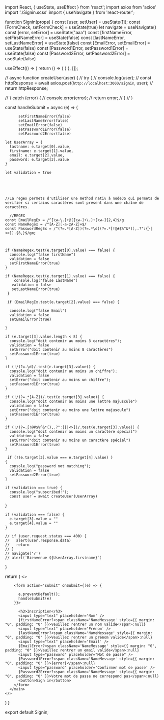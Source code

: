 import React, { useState, useEffect } from 'react';
import axios from 'axios'
import './Signin.scss'
import { useNavigate } from 'react-router';


function Signin(props) {
  const [user, setUser] = useState([]);
  const [FormCheck, setFormCheck] = useState(true)
  let navigate = useNavigate()
  const [error, setError] = useState("aaa")
  const [firstNameError, setFirstNameError] = useState(false)
  const [lastNameError, setLastNameError] = useState(false)
  const [EmailError, setEmailError] = useState(false)
  const [Password1Error, setPassword1Error] = useState(false)
  const [Password2Error, setPassword2Error] = useState(false)

  useEffect(() => {
    return () => {
    }
  }, []);


  //  async function createUser(user) {
  //     try {
  //         console.log(user);
  //       const httpResponse = await axios.post(`http://localhost:3000/signin`, user);
  //       return httpResponse;

  //     } catch (error) {
  //       console.error(error);
  //       return error;
  //     }
  //   }



  const handleSubmit = async (e) => {

          setFirstNameError(false)
          setLastNameError(false)
          setEmailError(false)
          setPassword1Error(false)
          setPassword2Error(false)
            
    let UserArray = {
      lastname: e.target[0].value,
      firstname: e.target[1].value,
      email: e.target[2].value,
      password: e.target[3].value
    }

    let validation = true

    


   
    //La regex permets d'utiliser une method nativ à nodeJS qui permets de verifier si certains caractères sont présent dans une chaîne de caractères.

      //REGEX  
    const EmailRegEx = /^[\w-\.]+@([\w-]+\.)+[\w-]{2,4}$/g
    const NameRegex = /^[A-Z][-a-zA-Z]+$/
    const PasswordRegEx = /^(?=.*[A-Z])(?=.*\d)(?=.*[!@#$%^&*(),.?":{}|<>]).{8,}$/gm;
      


    if (NameRegex.test(e.target[0].value) === false) {
      console.log("false firstName")
      validation = false
      setFirstNameError(true)
    }
  
    if (NameRegex.test(e.target[1].value) === false) {
        console.log("false LastName")
       validation = false
       setLastNameError(true)
     }
  
     if (EmailRegEx.test(e.target[2].value) === false) {
      
      console.log("false Email")
      validation = false
      setEmailError(true)
     
    }

    if (e.target[3].value.length < 8) {
      console.log("doit contenir au moins 8 caractères");
      validation = false
      setError("doit contenir au moins 8 caractères")
      setPassword1Error(true)
    }

    if (!/(?=.\d)/.test(e.target[3].value)) {
      console.log("doit contenir au moins un chiffre");
      validation = false
      setError("doit contenir au moins un chiffre");
      setPassword1Error(true)
    }

    if (!/(?=.*[A-Z])/.test(e.target[3].value)) {
      console.log("doit contenir au moins une lettre majuscule")
      validation = false
      setError("doit contenir au moins une lettre majuscule")
      setPassword1Error(true)
    }

    if (!/(?=.[!@#$%^&*(),.?":{}|<>])/.test(e.target[3].value)) {
      console.log("doit contenir au moins un caractère spécial")
      validation = false
      setError("doit contenir au moins un caractère spécial")
      setPassword1Error(true)
    }

     if (!(e.target[3].value === e.target[4].value) )
    {
      console.log("password not matching");
      validation = false
      setPassword2Error(true)
    }

    if (validation === true) { 
      console.log("subscribed!");
      const user = await createUser(UserArray)
  }

    if (validation === false) {
      e.target[3].value = ""
      e.target[4].value = ""
    }
   
    // if (user.request.status === 400) {
    //   alert(user.response.data)
    //   return
    // }
    // navigate('/')
    // alert(`Bienvenue ${UserArray.firstname}`)
  }

 

  return (
    <>
      <main className='Signin'>

        <form action="submit" onSubmit={(e) => {
          
          e.preventDefault();
          handleSubmit(e)
        }}>

          <h3>Inscription</h3>
          <input type="text" placeholder='Nom' />
          {firstNameError?<span className='NameMessage' style={{ margin: "0", padding: "0" }}>Veuillez rentrer un nom valide</span>:null}
          <input type="text" placeholder='Prénom' />
          {lastNameError?<span className='NameMessage' style={{ margin: "0", padding: "0" }}>Veuillez rentrer un prénom valide</span>:null}
          <input type="text" placeholder='Email' />
          {EmailError?<span className='NameMessage' style={{ margin: "0", padding: "0" }}>Veuillez rentrer un email valide</span>:null}
          <input type="password" placeholder="Mot de passe" />
          {Password1Error?<span className='NameMessage' style={{ margin: "0", padding: "0" }}>{error}</span>:null}
          <input type="password" placeholder='Confirmer mot de passe' />
          {Password2Error?<span className='NameMessage' style={{ margin: "0", padding: "0" }}>Votre mot de passe ne correspond pas</span>:null}
          <button>Sign in</button>
        </form>
      </main>
    </>
  )
}

export default Signin;


